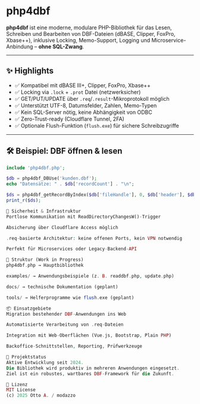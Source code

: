 # php4dbf

**php4dbf** ist eine moderne, modulare PHP-Bibliothek für das Lesen, Schreiben und Bearbeiten von DBF-Dateien (dBASE, Clipper, FoxPro, Xbase++), inklusive Locking, Memo-Support, Logging und Microservice-Anbindung – **ohne SQL-Zwang**.

---

## ✨ Highlights

- ✅ Kompatibel mit dBASE III+, Clipper, FoxPro, Xbase++
- ✅ Locking via `.lock` + `.prot` Datei (netzwerksicher)
- ✅ GET/PUT/UPDATE über `.req`/`.result`-Mikroprotokoll möglich
- ✅ Unterstützt UTF-8, Datumsfelder, Zahlen, Memo-Typen
- ✅ Kein SQL-Server nötig, keine Abhängigkeit von ODBC
- ✅ Zero-Trust-ready (Cloudflare Tunnel, 2FA)
- ✅ Optionale Flush-Funktion (`flush.exe`) für sichere Schreibzugriffe

---

## 🛠 Beispiel: DBF öffnen & lesen

```php
include 'php4dbf.php';

$db = php4dbf_DBUse('kunden.dbf');
echo "Datensätze: " . $db['recordCount'] . "\n";

$ds = php4dbf_getRecordByIndex($db['fileHandle'], 0, $db['header'], $db['fields']);
print_r($ds);

🔐 Sicherheit & Infrastruktur
Portlose Kommunikation mit ReadDirectoryChangesW()-Trigger

Absicherung über Cloudflare Access möglich

.req-basierte Architektur: keine offenen Ports, kein VPN notwendig

Perfekt für Microservices oder Legacy-Backend-API

📁 Struktur (Work in Progress)
php4dbf.php → Hauptbibliothek

examples/ → Anwendungsbeispiele (z. B. readdbf.php, update.php)

docs/ → technische Dokumentation (geplant)

tools/ → Helferprogramme wie flush.exe (geplant)

📦 Einsatzgebiete
Migration bestehender DBF-Anwendungen ins Web

Automatisierte Verarbeitung von .req-Dateien

Integration mit Web-Oberflächen (Vue.js, Bootstrap, Plain PHP)

Backoffice-Schnittstellen, Reporting, Prüfwerkzeuge

📅 Projektstatus
Aktive Entwicklung seit 2024.
Die Bibliothek wird produktiv in mehreren Anwendungen eingesetzt.
Ziel ist ein robustes, wartbares DBF-Framework für die Zukunft.

📄 Lizenz
MIT License
(c) 2025 Otto A. / modazzo
